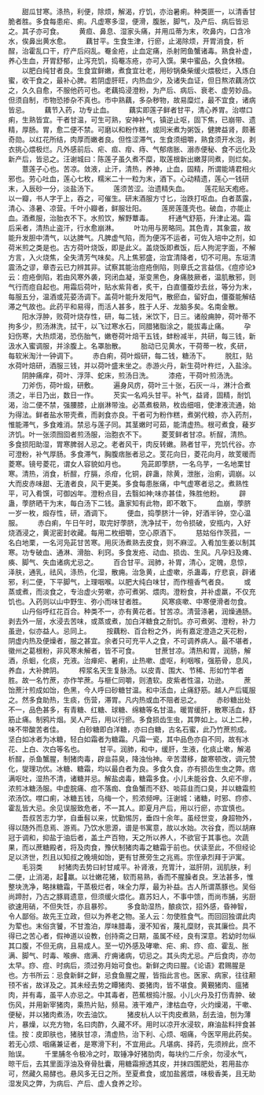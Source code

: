 <!-- { "loadSidebar": true } -->
　　甜瓜甘寒。涤热，利便，除烦，解渴，疗饥，亦治暑痢。种类匪一，以清香甘脆者胜。多食每患疟、痢。凡虚寒多湿，便滑，腹胀，脚气，及产后、病后皆忌之。其子亦可食。
　　黄疸、鼻息、湿家头痛，并用瓜蒂为末，吹鼻内，口含冷水，俟鼻出黄水愈。
　　藕甘平。生食生津，行瘀，止渴除烦，开胃消食，析酲，治霍乱口干，疗产后闷乱。罨金疮，止血定痛，杀射罔鱼蟹诸毒。熟食补虚，养心生血，开胃舒郁，止泻充饥，捣罨冻疮，亦可入馔。果中蜜品，久食休粮。
　　以肥白纯甘者良。生食宜鲜嫩，煮食宜壮老，用砂锅桑柴缓火煨极烂，入炼白蜜，收干食之，最补心脾。若阴虚肝旺，内热血少，及诸失血证，但日熬浓藕汤饮之，久久自愈，不服他药可也。老藕捣浸澄粉，为产后、病后、衰老、虚劳妙品。但须自制，市物恐掺杂不真也。市中熟藕，多杂秽物，故易糜烂，最不宜食，诸病皆忌。
　　藕节入药，功专止血。
　　藕实即莲子鲜者甘平，清心养胃。治噤口痢，生熟皆宜。干者甘温，可生可熟，安神补气，镇逆止呕，固下焦，已崩带、遗精，厚肠。胃，愈二便不禁。可磨以和粉作糕，或同米煮为粥饭，健脾益肾，颇著奇勋。以红花所结，肉厚而嫩者良。但性涩滞气，生食须细嚼，熟食须开水泡，剥衣挑心煨极烂。凡外感前后、疟、疸、疳、痔、气郁痞胀、溺赤便秘、食不远化及新产后，皆忌之。汪谢城曰：陈莲子虽久煮不糜，取莲根新出嫩芽同煮，则烂矣。
　　薏莲子心也。苦凉。敛液，止汗，清热，养神，止血，固精，所谓能靖君相火邪也。劳心吐血，莲心七枚，糯米二十一粒为末，酒下。心动精遗，莲心一钱研末，入辰砂一分，淡盐汤下。
　　莲须苦涩。治遗精失血。
　　莲花贴天疱疮。以一瓣，书人字于上，吞之，可催生。研末酒服方寸匕，治跌打呕血。白者蒸露，清心、涤暑、凉营。千叶小瓣者，鲜服壮阳。
　　莲房莲蓬壳也。破血，亦能止血。酒煮服，治胎衣不下。水煎饮，解野蕈毒。
　　杆通气舒筋，升津止渴。霜后采者，清热止盗汗，行水愈崩淋。
　　叶功用与房略同。其色青，其象震，故能升发胆中清气，以达脾气。凡脾虚气陷，而为便泻不运者，可佐入培中之剂，如荷米煎之类是也。古方荷叶烧饭，即是此义。盖烧饭即煮饭，后人拘泥字面，不解方言，入火烧焦，全失清芳气味矣。凡上焦邪盛，治宜清降者，切不可用。东垣清震汤之谬，章杏云已力辨其非。试察其能治痘疮倒陷，则章氏之言益信。《痘疹论》云：痘疮倒陷，若由风寒外袭，窍闭血凝，渐变黑色，身痛肢厥者，温肌散邪，则气行而痘自起也。用霜后荷叶，贴水紫背者，炙干，白直僵蚕炒去丝，等分为末，每服五分，温酒或芫荽汤调下。盖荷叶能升发阳气，散瘀血，留好血，僵蚕能解结滞之气故也。此药平和易得，而活人甚多，胜于人牙、龙脑多矣。名南金散。
　　阳水浮肿，败荷叶烧存性，研，每二钱，米饮下，日三。诸般痈肿，荷叶蒂不拘多少，煎汤淋洗，拭干，以飞过寒水石，同腊猪脂涂之，能拔毒止痛。
　　孕妇伤寒，大热烦渴，恐伤胎气，嫩卷荷叶焙干五钱，蚌粉减半，共研，每三钱，新汲水入蜜调服，并涂腹上。名罩胎散。
　　胎动已见黄水，干荷蒂一枚，炙研，每软米淘汁一钟调下。
　　赤白痢，荷叶煅研，每二钱，糖汤下。
　　脱肛，贴水荷叶焙研，酒服三钱，并以荷叶盛末坐之。赤游火丹，新生荷叶杵烂，入盐涂。
　　阴肿痛痒，荷叶、浮萍、蛇床，煎汤日洗。
　　漆疮，干荷叶煎汤洗。
　　刀斧伤，荷叶煅，研敷。
　　遍身风疠，荷叶三十张，石灰一斗，淋汁合煮渍之，半日乃出，数日一作。
　　芡实一名鸡头甘平。补气，益肾，固精，耐饥渴，治二便不禁，强腰膝，止崩淋带浊。必蒸煮极熟，枚齿细咀，使津液流通，始为得法。鲜者盐水带壳煮，而剥食亦良。干者可为粉作糕，煮粥代粮，亦入药剂，惟能滞气，多食难消。禁忌与莲子同。其茎嫩时可茹，能清虚热。根可煮食，薐岁济饥。叶一张须囫囵者煎汤服，治胞衣不下。
　　菱芰鲜者甘凉。析酲，清热。多食损阳助湿，胃寒脾弱人忌之。老者风干，肉反转嫩。熟者甘平，充饥代谷。亦可澄粉，补气厚肠。多食滞气，胸腹痞胀者忌之。芰花向日，菱花向月，故芰暖而菱寒。镜号菱花，谓女人容貌如月也。
　　凫茈即荸脐，一名乌芋，一名地栗甘寒。清热，消食，析酲，疗膈，杀疳，化铜，辟蛊，除黄，泄胀，治痢，调崩。以大而皮赤味甜、无渣者良，风干更美。多食每患胀痛，中气虚寒者忌之。煮熟性平，可入肴馔，可御凶年。澄粉点目，去翳如神;味亦甚佳，殊胜他粉。
　　辟蛊，荸脐晒干为末，每白汤下二钱。蛊家知有此物，即不敢下。
　　血崩，荸脐一岁一枚，煅存性，研，酒调下。
　　便血，捣荸脐汁一钟，好酒半钟，空心温服。
　　赤白痢，午日午时，取完好荸脐，洗净拭干，勿令损破，安瓶内，入好烧酒浸之，黄泥密封收藏。每用二枚细嚼，空心原酒下。
　　慈姑俗作茨菰，一名白地栗，一名河凫茈甘苦寒。用灰汤煮熟去皮食，则不麻涩。入肴加生姜以制其寒。功专破血、通淋、滑胎、利窍。多食发疮、动血、损齿、生风。凡孕妇及瘫、痪、脚气、失血诸病尤忌之。
　　百合甘平。润肺，补胃，清心，定魄，息惊，泽肤，通乳，祛风，涤热，化湿，散痈。治急黄，止虚嗽，杀蛊毒，疗悲哀，辟诸邪，利二便，下平脚气，上理咽喉。以肥大纯白味甘，而作檀香气者良。
　　或蒸或煮，而淡食之，专治虚火劳嗽，亦可煮粥、煨肉。澄粉食，并补虚羸，不仅充饥也。入药则以山中野生、弥小而味甘者胜。
　　风寒痰嗽、中寒便滑者勿食。
　　山丹俗呼红花百合。种类不一，亦有黄花者。甘苦凉。清营涤暑，润燥通肠。剥去外一层，水浸去苦味，或蒸或煮，加白洋糖食之耐饥。亦可煮粥、澄粉，补力虽逊，似亦益人。忌同上。
　　按藕粉、百合粉之外，尚有嘉定澄造之天花粉，阴虚内热及便燥者，服之甚宜。余者只可充平人之食，不可调养病人。最不堪者，徽州之葛根粉，非风寒未解者，皆不可食。
　　甘蔗甘凉。清热和胃，润肠，解酒，杀蛔，化痰，充液。治瘅疟、暑痢，止热嗽、虚呕，利咽喉，强筋骨，息风，养血，大补脾阴。
　　榨浆名天生复脉汤。以皮青、围大、节稀、形如竹竿者胜。故一名竹蔗，亦作竿蔗。与榧仁同嚼，则渣软。皮紫者性温，功逊。
　　蔗饴蔗汁煎成如饴，色黑，今人呼曰砂糖甘温。和中活血，止痛舒筋。越人产后辄服之。然多食助热，生痰，伤营，滞胃。凡内热或血不阻者忌之。
　　赤砂糖出处不一，品色甚多，有青糖、红糖、球糖、绵糖等名甘温。暖胃缓肝，散寒活血，舒筋止痛。制鸦片烟。吴人产后，用以行瘀。多食损齿生虫，其弊如上。以上二种，味不带酸苦者佳。
　　白砂糖即白洋糖，亦曰白糖，古名石蜜，此乃竹蔗煎成。坚白如冰者为冰糖，轻白如霜者为糖霜。凡霜一瓷，其中品色亦自不同，故有冰花、上白、次白等名也。
　　甘平。润肺，和中，缓肝，生液，化痰止嗽，解渴析酲，杀鱼蟹腥，制猪肉毒，辟韭蒜臭，降浊怡神。辛苦潜移，酸寒顿改，调元赞化，燮理功优。冰糖、糖霜，均以最白者为良。多食久食，亦有损齿生虫之弊。痞满呕吐，湿热不清，诸糖并忌。解盐卤毒，糖霜多食。小儿未能谷食、久疟不瘳，浓煎冰糖汤服。中虚脘痛、痘不落痂、食鱼蟹而不舒、啖蒜韭而口臭，并以糖霜煎浓汤饮。噤口痢，冰糖五钱，乌梅一个，煎浓频呷。汪谢城：诸糖，时邪、痧疹、霍乱皆大忌。余见误服致危者，不一其人。即夏月产后，用以行瘀，亦宜慎也。
　　吾叔苦志力学，自垂髫以来，忧勤惕厉，垂四十余年。虽经世变，身超物外，得以随外而息焉、游焉。乃饮水思源，谱是书寓意，故以水始。次谷食，而以胡麻冠于调和，抑盐于油后者，盖土产百物，天之所以养人，不欲官于其事也。次蔬果，而以蔗糖殿者，将及肉食，豫伏制猪肉毒之糖霜于前也。伏读至此，不但经论足以济世，烈且以知叔之晚境如饴，更有甘蔗旁生之兆焉。宗侄承烈拜于沪寓。
　　毛羽类
　　紂猪肉去势曰紂甘咸平。补肾液，充胃汁，滋肝阴，润肌肤，利二便，止消渴，起􏢡羸。以壮嫩花猪，软而易熟，香而不腥臊者良。烹法甚多，惟整块洗净，略抹糖霜，干蒸极烂者，味全力厚，最为补益。古人所谓蒸豚也。吴俗尚蹄肘，乃古之豚肩遗意，但须缓火煨化。嘉苏妇人，不事中馈，而尚市脯，劣厨欲速用硝，不但失饪，亦且暴殄。
　　多食助湿热，酿痰饮，招外感，昏神智，令人鄙俗。故先王立政，但以为养老之物。圣人云：勿使胜食气。而回回独谓此肉为荤也。末俗贪饕，不甘澹泊，厚味腊毒，漫不知省，蔑礼糜财，丧其廉俭。具不得已之苦心者，假神道以设教，创持斋之日期，虽属不经，良有深意。若幼时勿纵其口腹，不但无病，且易成人。至一切外感及哮嗽、疟、痢、痧、疸、霍乱、胀满、脚气、时毒、喉痹、痞满、疔痈诸病，切忌之。其头肉尤忌。产后食肉，亦勿太早。痧、痘、时病后，须过弥月始可食也。新鲜之肉曰腥。《论语》君赐腥是也。方书所云：忌食新鲜之鲜，忌食鱼腥之腥，皆指此言也。医家、病家，往往颟顸不省，故详及之。其未经去势之瞫猪肉、娄猪肉，皆不堪食。黄覲猪肉、瘟猪肉，并有毒，虽平人亦忌之。中其毒者，芭蕉根捣汁服。小儿火丹及打伤青肿、破伤风，并用新宰猪肉，乘热片贴，频易。液干难产，津枯血夺，火灼燥渴，干嗽、便秘，并以猪肉煮汤，吹去油饮。
　　猪皮杭人以干肉皮煮熟，刮去油，刨为薄片，暴燥，以充方物，名曰肉酢，久藏不坏。用时以凉开水浸软，麻油盐料拌食甚佳。按：皮即肤也，猪肤甘凉，清虚热，治下利、心烦、咽痛，今医罕用此药矣。若无心烦、咽痛兼证者，是寒滑下利，不宜用此。凡堪病、择药，先须辨此，庶不贻误。
　　千里脯冬令极冷之时，取锤净好猪肋肉，每块约二斤余，勿浸水气，晾干后，去其里面浮油及脊骨肚囊，用糖霜擦透其皮，并抹四围肥处，若用盐亦可，然藏久易酵也。悬风多无日之所。至夏煮食，或加盐酱煨，味极香美，且无助湿发风之弊，为病后、产后、虚人食养之珍。
